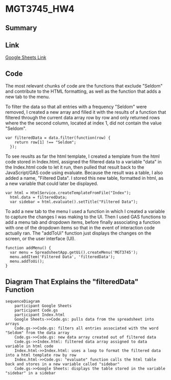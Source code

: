 # MGT3745_HW4

## Summary

## Link
[Google Sheets Link](https://docs.google.com/spreadsheets/d/1DvhrLep1nabllAitCjjyU-hWRhmvtgHPQNbjLVhp1PI/edit?usp=sharing)

## Code
The most relevant chunks of code are the functions that exclude "Seldom" and contribute to the HTML formatting, as well as the function that adds a new tab to the menu.

To filter the data so that all entries with a frequency "Seldom" were removed, I created a new array and filled it with the results of a function that filtered through the current data array row by row and only returned rows where the the second column, located at index 1, did not contain the value "Seldom". 
```
var filteredData = data.filter(function(row) {
    return row[1] !== "Seldom";
  });
```


To see reuslts as far the html template, I created a template from the html code stored in Index.html, assigned the filtered data to a variable "data" in the Index.html code to let it run, then pulled that result back to the JavaScript/GAS code using evaluate. Because the result was a table, I also added a name, "Filtered Data". I stored this new table, formatted in html, as a new variable that could later be displayed. 
```
var html = HtmlService.createTemplateFromFile("Index");
  html.data = filteredData;
  var sidebar = html.evaluate().setTitle("Filtered Data");
```


To add a new tab to the menu I used a function in which I created a variable to capture the changes I was making to the UI. Then I used GAS functions to add a menu tab and dropdown items, before finally associating a function with one of the dropdown items so that in the event of interaction code actually ran. The "addToUi" function just displays the changes on the screen, or the user interface (UI).
```
function addMenu() {
  var menu = SpreadsheetApp.getUi().createMenu('MGT3745');
  menu.addItem('Filtered Data', 'filteredData');
  menu.addToUi(); 
}
```

## Diagram That Explains the "filteredData" Function
```mermaid
sequenceDiagram
    participant Google Sheets
    participant Code.gs 
    participant Index.html 
    Google Sheets->>Code.gs: pulls data from the spreadsheet into arrays 
    Code.gs->>Code.gs: filters all entries associated with the word "Seldom" from the data array
    Code.gs->>Code.gs: new data array created out of filtered data
    Code.gs->>Index.html: filtered data array assigned to data variable in html code
    Index.html->>Index.html: uses a loop to format the filtered data into a html template row by row
    Index.html->>Code.gs: "evaluate" function calls the html table back and stores in a new variable called "sidebar"
    Code.gs->>Google Sheets: displays the table stored in the variable "sidebar" in a sidebar
```
